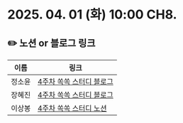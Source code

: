 # 2025. 04. 01 (화) 10:00 CH8.

## ✏️ 노션 or 블로그 링크

| 이름   | 링크                                                                                                                                                                                         |
| ------ | -------------------------------------------------------------------------------------------------------------------------------------------------------------------------------------------- |
| 정소윤 | [4주차 쏙쏙 스터디 블로그](https://soyoondaily.tistory.com/entry/%ED%95%A8%EC%88%98%ED%98%95-%EC%BD%94%EB%94%A9-%EA%B3%84%EC%B8%B5%ED%98%95-%EC%84%A4%EA%B3%84-%EC%A7%81%EC%A0%91-%EA%B5%AC%ED%98%84) |
| 장혜진 | [4주차 쏙쏙 스터디 블로그](https://zinny-22.tistory.com/296)                                                                                                                                 |
| 이상봉 | [4주차 쏙쏙 스터디 노션](https://www.notion.so/250401-4-1c8f5e18d03580ff9b9dcf485622e23e)                                                                                                         |
